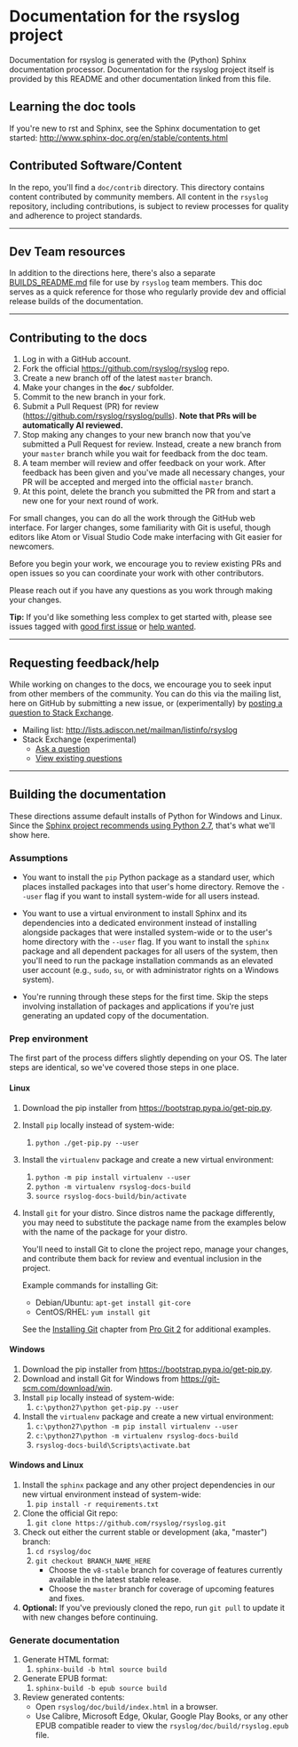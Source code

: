 # Documentation for the rsyslog project

Documentation for rsyslog is generated with the (Python) Sphinx documentation
processor. Documentation for the rsyslog project itself is provided
by this README and other documentation linked from this file.

## Learning the doc tools

If you're new to rst and Sphinx, see the Sphinx documentation to get started:
http://www.sphinx-doc.org/en/stable/contents.html

## Contributed Software/Content

In the repo, you'll find a `doc/contrib` directory. This directory contains
content contributed by community members. All content in the `rsyslog`
repository, including contributions, is subject to review processes for quality
and adherence to project standards.

---

## Dev Team resources

In addition to the directions here, there's also a separate
[BUILDS_README.md](doc/BUILDS_README.md) file for use by `rsyslog` team
members. This doc serves as a quick reference for those who regularly
provide dev and official release builds of the documentation.

---

## Contributing to the docs

1.  Log in with a GitHub account.
2.  Fork the official https://github.com/rsyslog/rsyslog repo.
3.  Create a new branch off of the latest `master` branch.
4.  Make your changes in the **`doc/`** subfolder.
5.  Commit to the new branch in your fork.
6.  Submit a Pull Request (PR) for review
    (https://github.com/rsyslog/rsyslog/pulls). **Note that PRs will be automatically AI reviewed.**
7.  Stop making any changes to your new branch now that you've submitted a
    Pull Request for review. Instead, create a new branch from your `master`
    branch while you wait for feedback from the doc team.
8.  A team member will review and offer feedback on your work. After
    feedback has been given and you've made all necessary changes, your
    PR will be accepted and merged into the official `master` branch.
9.  At this point, delete the branch you submitted the PR from and start
    a new one for your next round of work.

For small changes, you can do all the work through the GitHub web
interface. For larger changes, some familiarity with Git is useful, though
editors like Atom or Visual Studio Code make interfacing with Git
easier for newcomers.

Before you begin your work, we encourage you to review existing PRs and
open issues so you can coordinate your work with other contributors.

Please reach out if you have any questions as you work through making your
changes.

**Tip:** If you'd like something less complex to get started with, please see
issues tagged with
[good first issue](https://github.com/rsyslog/rsyslog/labels/good%20first%20issue)
or [help wanted](https://github.com/rsyslog/rsyslog/labels/help%20wanted).

---

## Requesting feedback/help

While working on changes to the docs, we encourage you to seek input from
other members of the community. You can do this via the mailing list, here
on GitHub by submitting a new issue, or (experimentally) by [posting a question
to Stack Exchange](https://serverfault.com/questions/ask?tags=rsyslog).

-   Mailing list: http://lists.adiscon.net/mailman/listinfo/rsyslog
-   Stack Exchange (experimental)
    -   [Ask a question](https://serverfault.com/questions/ask?tags=rsyslog)
    -   [View existing questions](https://stackexchange.com/filters/327462/rsyslog)

---

## Building the documentation

These directions assume default installs of Python for Windows and Linux.
Since the [Sphinx project recommends using Python 2.7](http://www.sphinx-doc.org/en/stable/install.html),
that's what we'll show here.

### Assumptions

-   You want to install the `pip` Python package as a standard user, which places
    installed packages into that user's home directory. Remove the `--user`
    flag if you want to install system-wide for all users instead.

-   You want to use a virtual environment to install Sphinx and its dependencies
    into a dedicated environment instead of installing alongside packages that
    were installed system-wide or to the user's home directory with the `--user`
    flag. If you want to install the `sphinx` package and all dependent packages
    for all users of the system, then you'll need to run the package
    installation commands as an elevated user account (e.g., `sudo`, `su`, or
    with administrator rights on a Windows system).

-   You're running through these steps for the first time. Skip the steps
    involving installation of packages and applications if you're just generating an updated
    copy of the documentation.

### Prep environment

The first part of the process differs slightly depending on your OS. The
later steps are identical, so we've covered those steps in one place.

#### Linux

1.  Download the pip installer from https://bootstrap.pypa.io/get-pip.py.
2.  Install `pip` locally instead of system-wide:
    1.  `python ./get-pip.py --user`
3.  Install the `virtualenv` package and create a new virtual environment:
    1.  `python -m pip install virtualenv --user`
    1.  `python -m virtualenv rsyslog-docs-build`
    1.  `source rsyslog-docs-build/bin/activate`
4.  Install `git` for your distro. Since distros name the package differently,
    you may need to substitute the package name from the examples
    below with the name of the package for your distro.

    You'll need to install Git to clone the project repo, manage
    your changes, and contribute them back for review and eventual inclusion
    in the project.

    Example commands for installing Git:

    -   Debian/Ubuntu: `apt-get install git-core`
    -   CentOS/RHEL: `yum install git`

    See the
    [Installing Git](https://git-scm.com/book/en/v2/Getting-Started-Installing-Git)
    chapter from [Pro Git 2](https://git-scm.com/book/) for additional examples.

#### Windows

1.  Download the pip installer from https://bootstrap.pypa.io/get-pip.py.
2.  Download and install Git for Windows from https://git-scm.com/download/win.
3.  Install `pip` locally instead of system-wide:
    1.  `c:\python27\python get-pip.py --user`
4.  Install the `virtualenv` package and create a new virtual environment:
    1.  `c:\python27\python -m pip install virtualenv --user`
    1.  `c:\python27\python -m virtualenv rsyslog-docs-build`
    1.  `rsyslog-docs-build\Scripts\activate.bat`

#### Windows and Linux

1.  Install the `sphinx` package and any other project dependencies in our
    new virtual environment instead of system-wide:
    1.  `pip install -r requirements.txt`
2.  Clone the official Git repo:
    1.  `git clone https://github.com/rsyslog/rsyslog.git`
3.  Check out either the current stable or development (aka, "master") branch:
    1.  `cd rsyslog/doc`
    1.  `git checkout BRANCH_NAME_HERE`
        -   Choose the `v8-stable` branch for coverage of features currently
            available in the latest stable release.
        -   Choose the `master` branch for coverage of upcoming features and fixes.
4.  **Optional:** If you've previously cloned the repo, run `git pull` to update it
    with new changes before continuing.

### Generate documentation

1.  Generate HTML format:
    1.  `sphinx-build -b html source build`
2.  Generate EPUB format:
    1.  `sphinx-build -b epub source build`
3.  Review generated contents:
    -   Open `rsyslog/doc/build/index.html` in a browser.
    -   Use Calibre, Microsoft Edge, Okular, Google Play Books, or any other
        EPUB compatible reader to view the `rsyslog/doc/build/rsyslog.epub` file.
